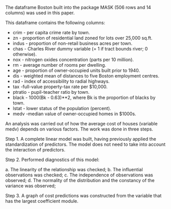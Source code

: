 
The dataframe Boston built into the package MASK (506 rows and 14 columns) was used in this paper.

This dataframe contains the following columns:

- crim - per capita crime rate by town.
- zn - proportion of residential land zoned for lots over 25,000 sq.ft.
- indus - proportion of non-retail business acres per town.
- chas - Charles River dummy variable (= 1 if tract bounds river; 0 otherwise).
- nox - nitrogen oxides concentration (parts per 10 million).
- rm - average number of rooms per dwelling.
- age - proportion of owner-occupied units built prior to 1940.
- dis - weighted mean of distances to five Boston employment centres.
- rad - index of accessibility to radial highways.
- tax -full-value property-tax rate per $10,000.
- ptratio - pupil-teacher ratio by town.
- black - 1000(Bk - 0.63)**2, where Bk is the proportion of blacks by town.
- lstat - lower status of the population (percent).
- medv -median value of owner-occupied homes in $1000s.

An analysis was carried out of how the average cost of houses (variable medv) depends on various factors.
The work was done in three steps.

Step 1. A complete linear model was built, having previously applied
the standardization of predictors. The model does not need to take into account the interaction
of predictors.

Step 2. Performed diagnostics of this model:

a. The linearity of the relationship was checked;
b. The influential observations was checked;
c. The independence of observations was observed;
d. The normality of the distribution and the constancy of the variance was observed;

Step 3. A graph of cost predictions was constructed from the variable that has
the largest coefficient module.

